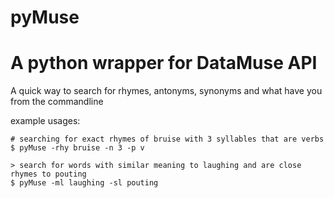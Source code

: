# pyMuse

# A python wrapper for DataMuse API

A quick way to search for rhymes, antonyms, synonyms and what have you from the commandline



example usages:


```
# searching for exact rhymes of bruise with 3 syllables that are verbs
$ pyMuse -rhy bruise -n 3 -p v
```

```
> search for words with similar meaning to laughing and are close rhymes to pouting 
$ pyMuse -ml laughing -sl pouting
```
